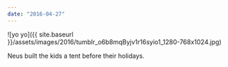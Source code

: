 ```yaml
---
date: "2016-04-27"
---
```


![yo yo]({{ site.baseurl }}/assets/images/2016/tumblr_o6b8mqByjv1r16syio1_1280-768x1024.jpg)

Neus built the kids a tent before their holidays.
